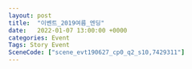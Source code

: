 ```yaml
---
layout: post
title:  "이벤트_2019여름_엔딩"
date:   2022-01-07 13:00:00 +0000
categories: Event
Tags: Story Event
SceneCode: ["scene_evt190627_cp0_q2_s10,7429311"]
---
```

